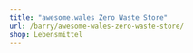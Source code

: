 ```yaml
---
title: "awesome.wales Zero Waste Store"
url: /barry/awesome-wales-zero-waste-store/
shop: Lebensmittel
---
```

